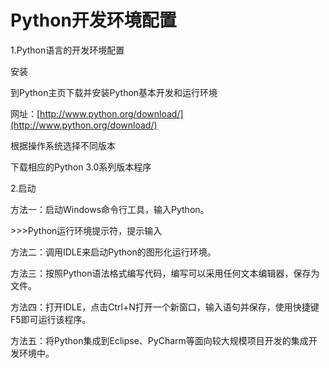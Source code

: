 # Python开发环境配置

1.Python语言的开发环境配置

安装

到Python主页下载并安装Python基本开发和运行环境

网址：[http://www.python.org/download/](http://www.python.org/download/)

根据操作系统选择不同版本

下载相应的Python 3.0系列版本程序

2.启动

方法一：启动Windows命令行工具，输入Python。

&gt;&gt;&gt;Python运行环境提示符，提示输入

方法二：调用IDLE来启动Python的图形化运行环境。

方法三：按照Python语法格式编写代码，编写可以采用任何文本编辑器，保存为文件。

方法四：打开IDLE，点击Ctrl+N打开一个新窗口，输入语句并保存，使用快捷键F5即可运行该程序。

方法五：将Python集成到Eclipse、PyCharm等面向较大规模项目开发的集成开发环境中。

